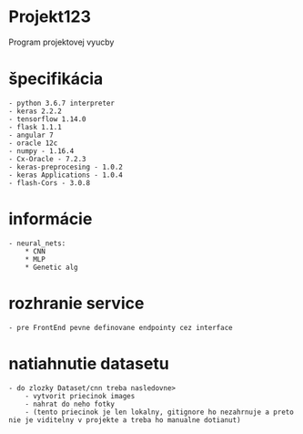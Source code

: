 # Projekt123
Program projektovej vyucby
# špecifikácia
    - python 3.6.7 interpreter
    - keras 2.2.2
    - tensorflow 1.14.0
    - flask 1.1.1
    - angular 7
    - oracle 12c
    - numpy - 1.16.4
    - Cx-Oracle - 7.2.3
    - keras-preprocesing - 1.0.2
    - keras Applications - 1.0.4
    - flash-Cors - 3.0.8
# informácie
    - neural_nets:
        * CNN 
        * MLP
        * Genetic alg
# rozhranie service
    - pre FrontEnd pevne definovane endpointy cez interface
    
# natiahnutie datasetu
    - do zlozky Dataset/cnn treba nasledovne>
        - vytvorit priecinok images
        - nahrat do neho fotky
        - (tento priecinok je len lokalny, gitignore ho nezahrnuje a preto nie je viditelny v projekte a treba ho manualne dotianut)
